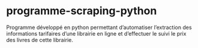 # programme-scraping-python
Programme développé en python permettant d’automatiser l’extraction des informations tarifaires d’une librairie en ligne et d’effectuer le suivi le prix des livres de cette librairie. 

